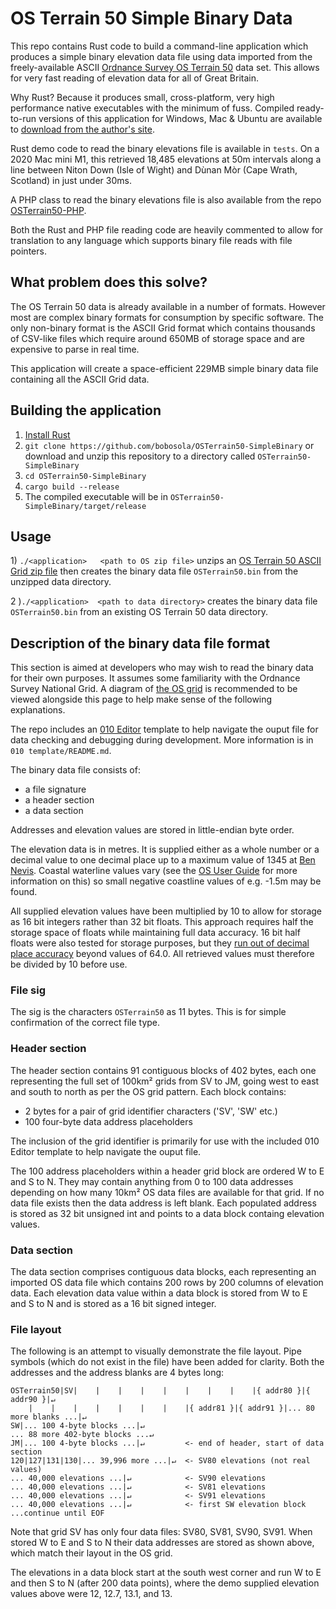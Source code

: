# OS Terrain 50 Simple Binary Data

This repo contains Rust code to build a command-line application which produces a simple binary elevation data file using data imported from the freely-available ASCII  [Ordnance Survey OS Terrain 50](https://www.ordnancesurvey.co.uk/business-government/products/terrain-50) data set.  This allows for very fast reading of elevation data for all of Great Britain.

Why Rust? Because it produces small, cross-platform, very high performance native executables with the minimum of fuss. Compiled ready-to-run versions of this application for Windows, Mac & Ubuntu are available to [download from the author's site](TODO).

Rust demo code to read the binary elevations file is available in ``tests``. On a 2020 Mac mini M1, this retrieved 18,485 elevations at 50m intervals along a line between Niton Down (Isle of Wight) and Dùnan Mòr (Cape Wrath, Scotland) in just under 30ms.

A PHP class to read the binary elevations file is also available from the repo [OSTerrain50-PHP](). 

Both the Rust and  PHP file reading code are heavily commented to allow for translation to any language which supports binary file reads with file pointers.


## What problem does this solve?

The OS Terrain 50 data is already available in a number of formats. However most are complex binary formats for consumption by specific software. The only non-binary format is the ASCII Grid format which contains thousands of CSV-like files which require around 650MB of storage space and are expensive to parse in real time.

This application will create a space-efficient 229MB simple binary data file containing all the ASCII Grid data. 

## Building the application

1) [Install Rust](https://www.rust-lang.org/learn/get-started)
2) ``git clone https://github.com/bobosola/OSTerrain50-SimpleBinary`` or download and unzip this repository to a directory called ``OSTerrain50-SimpleBinary``
3) ``cd OSTerrain50-SimpleBinary``
4) ``cargo build --release``
5) The compiled executable will be in ``OSTerrain50-SimpleBinary/target/release``

## Usage

1\) ``./<application>   <path to OS zip file>`` unzips an [OS Terrain 50 ASCII Grid zip file](https://osdatahub.os.uk/downloads/open/Terrain50) then creates the binary data file ``OSTerrain50.bin`` from the unzipped data directory.

2 \)``./<application>  <path to data directory>`` creates the binary data file ``OSTerrain50.bin`` from an existing OS Terrain 50 data directory.

## Description of the binary data file format

This section is aimed at developers who may wish to read the binary data for their own purposes. It assumes some familiarity with the Ordnance Survey National Grid. A diagram of [the OS grid](https://en.wikipedia.org/wiki/Ordnance_Survey_National_Grid) is recommended to be viewed alongside this page to help make sense of the following explanations.

The repo includes an [010 Editor](https://www.sweetscape.com/010editor/) template to help navigate the ouput file for data checking and debugging during development. More information is in ``010 template/README.md``.

The binary data file consists of:

* a file signature
* a header section
* a data section

Addresses and elevation values are stored in little-endian byte order.

The elevation data is in metres. It is supplied either as a whole number or a decimal value to one decimal place up to a maximum value of 1345 at [Ben Nevis](https://getoutside.ordnancesurvey.co.uk/local/ben-nevis-highland). Coastal waterline values vary (see the [OS User Guide](https://www.ordnancesurvey.co.uk/documents/product-support/user-guide/os-terrain-50-user-guide.pdf) for more information on this) so small negative coastline values of e.g. -1.5m may be found.

All supplied elevation values have been multiplied by 10 to allow for storage as 16 bit integers rather than 32 bit floats. This approach requires half the storage space of floats while maintaining full data accuracy. 16 bit half floats were also tested for storage purposes, but they [run out of decimal place accuracy](https://en.wikipedia.org/wiki/Half-precision_floating-point_format#Precision_limitations_on_decimal_values_in_[1,_2048]) beyond values of 64.0. All retrieved values must therefore be divided by 10 before use.

### File sig

The sig is the characters ``OSTerrain50`` as 11 bytes. This is for simple confirmation of the correct file type.

### Header section

The header section contains 91 contiguous blocks of 402 bytes, each one representing the full set of 100km² grids from SV to JM, going west to east and south to north as per the OS grid pattern. Each block contains:

* 2 bytes for a pair of grid identifier characters ('SV', 'SW' etc.)
* 100 four-byte data address placeholders

The inclusion of the grid identifier is primarily for use with the included 010 Editor template to help navigate the ouput file.       

The 100 address placeholders within a header grid block are ordered W to E and S to N. They may contain anything from 0 to 100 data addresses depending on how many 10km² OS data files are available for that grid. If no data file exists then the data address is left blank. Each populated address is stored as 32 bit unsigned int and points to a data block containg elevation values.

### Data section

The data section comprises contiguous data blocks, each representing an imported OS data file which contains 200 rows by 200 columns of elevation data. Each elevation data value within a data block is stored from W to E and S to N and is stored as a 16 bit signed integer.

### File layout

The following is an attempt to visually demonstrate the file layout. Pipe symbols (which do not exist in the file) have been added for clarity. Both the addresses and the address blanks are 4 bytes long: 

```
OSTerrain50|SV|    |    |    |    |    |    |    |    |{ addr80 }|{ addr90 }|↵
    |    |    |    |    |    |    |    |{ addr81 }|{ addr91 }|... 80 more blanks ...|↵
SW|... 100 4-byte blocks ...|↵
... 88 more 402-byte blocks ...↵
JM|... 100 4-byte blocks ...|↵         <- end of header, start of data section
120|127|131|130|... 39,996 more ...|↵  <- SV80 elevations (not real values)
... 40,000 elevations ...|↵            <- SV90 elevations
... 40,000 elevations ...|↵            <- SV81 elevations
... 40,000 elevations ...|↵            <- SV91 elevations
... 40,000 elevations ...|↵            <- first SW elevation block
...continue until EOF
```

Note that grid SV has only four data files: SV80, SV81, SV90, SV91. When stored W to E and S to N their data addresses are stored as shown above, which match their layout in the OS grid.

The elevations in a data block start at the south west corner and run W to E and then S to N (after 200 data points), where the demo supplied elevation values above were 12, 12.7, 13.1, and 13.